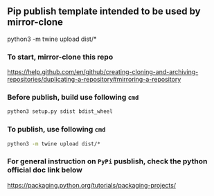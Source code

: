 ## Pip publish template intended to be used by mirror-clone 
python3 -m twine upload dist/*

### To start, mirror-clone this repo
https://help.github.com/en/github/creating-cloning-and-archiving-repositories/duplicating-a-repository#mirroring-a-repository

### Before publish, build use following `cmd`
```bat
python3 setup.py sdist bdist_wheel
```

### To publish, use following `cmd`
```bat
python3 -m twine upload dist/*
```

### For general instruction on `PyPi` pusblish, check the python official doc link below
https://packaging.python.org/tutorials/packaging-projects/
